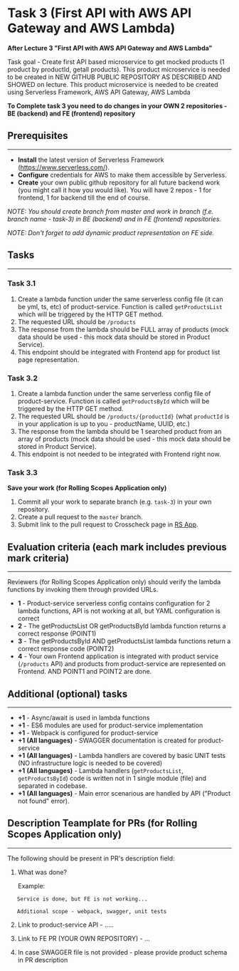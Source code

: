 # Task 3 (First API with AWS API Gateway and AWS Lambda)

**After Lecture 3 "First API with AWS API Gateway and AWS Lambda"**

Task goal - Create first API based microservice to get mocked products (1 product by productId, getall products).
This product microservice is needed to be created in NEW GITHUB PUBLIC REPOSITORY AS DESCRIBED AND SHOWED on lecture.
This product microservice is needed to be created using Serverless Framework, AWS API Gateway, AWS Lambda

**To Complete task 3 you need to do changes in your OWN 2 repositories - BE (backend) and FE (frontend) repository**

## Prerequisites

---

- **Install** the latest version of Serverless Framework (https://www.serverless.com/).
- **Configure** credentials for AWS to make them accessible by Serverless.
- **Create** your own public github repository for all future backend work (you might call it how you would like). You will have 2 repos - 1 for frontend, 1 for backend till the end of course.

_NOTE: You should create branch from master and work in branch (f.e. branch name - task-3) in BE (backend) and in FE (frontend) repositories._

_NOTE: Don't forget to add dynamic product representation on FE side._

## Tasks

---

### Task 3.1

1. Create a lambda function under the same serverless config file (it can be yml, ts, etc) of product-service. Function is called `getProductsList` which will be triggered by the HTTP GET method.
2. The requested URL should be `/products`
3. The response from the lambda should be FULL array of products (mock data should be used - this mock data should be stored in Product Service).
4. This endpoint should be integrated with Frontend app for product list page representation.

### Task 3.2

1. Create a lambda function under the same serverless config file of product-service. Function is called `getProductsById` which will be triggered by the HTTP GET method.
2. The requested URL should be `/products/{productId}` (what `productId` is in your application is up to you - productName, UUID, etc.)
3. The response from the lambda should be 1 searched product from an array of products (mock data should be used - this mock data should be stored in Product Service).
4. This endpoint is not needed to be integrated with Frontend right now.

### Task 3.3

**Save your work (for Rolling Scopes Application only)**

1. Commit all your work to separate branch (e.g. `task-3`) in your own repository.
2. Create a pull request to the `master` branch.
3. Submit link to the pull request to Crosscheck page in [RS App](https://app.rs.school).

## Evaluation criteria (each mark includes previous mark criteria)

---

Reviewers (for Rolling Scopes Application only) should verify the lambda functions by invoking them through provided URLs.

- **1** - Product-service serverless config contains configuration for 2 lambda functions, API is not working at all, but YAML configuration is correct
- **2** - The getProductsList OR getProductsById lambda function returns a correct response (POINT1)
- **3** - The getProductsById AND getProductsList lambda functions return a correct response code (POINT2)
- **4** - Your own Frontend application is integrated with product service (`/products` API) and products from product-service are represented on Frontend. AND POINT1 and POINT2 are done.

## Additional (optional) tasks

---

- **+1** - Async/await is used in lambda functions
- **+1** - ES6 modules are used for product-service implementation
- **+1** - Webpack is configured for product-service
- **+1** **(All languages)** - SWAGGER documentation is created for product-service
- **+1** **(All languages)** - Lambda handlers are covered by basic UNIT tests (NO infrastructure logic is needed to be covered)
- **+1** **(All languages)** - Lambda handlers (`getProductsList`, `getProductsById`) code is written not in 1 single module (file) and separated in codebase.
- **+1** **(All languages)** - Main error scenarious are handled by API ("Product not found" error).

## Description Teamplate for PRs (for Rolling Scopes Application only)

---

The following should be present in PR's description field:

1. What was done?

   Example:

```
   Service is done, but FE is not working...

   Additional scope - webpack, swagger, unit tests
```

2. Link to product-service API - .....
3. Link to FE PR (YOUR OWN REPOSITORY) - ...

4. In case SWAGGER file is not provided - please provide product schema in PR description
